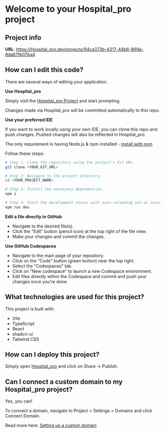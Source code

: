 # Welcome to your Hospital_pro project

## Project info

**URL**: https://Hospital_pro.dev/projects/94ca373b-4317-44b6-869a-8da67fb07ba4

## How can I edit this code?

There are several ways of editing your application.

**Use Hospital_pro**

Simply visit the [Hospital_pro Project](https://Hospital_pro.dev/projects/94ca373b-4317-44b6-869a-8da67fb07ba4) and start prompting.

Changes made via Hospital_pro will be committed automatically to this repo.

**Use your preferred IDE**

If you want to work locally using your own IDE, you can clone this repo and push changes. Pushed changes will also be reflected in Hospital_pro.

The only requirement is having Node.js & npm installed - [install with nvm](https://github.com/nvm-sh/nvm#installing-and-updating)

Follow these steps:

```sh
# Step 1: Clone the repository using the project's Git URL.
git clone <YOUR_GIT_URL>

# Step 2: Navigate to the project directory.
cd <YOUR_PROJECT_NAME>

# Step 3: Install the necessary dependencies.
npm i

# Step 4: Start the development server with auto-reloading and an instant preview.
npm run dev
```

**Edit a file directly in GitHub**

- Navigate to the desired file(s).
- Click the "Edit" button (pencil icon) at the top right of the file view.
- Make your changes and commit the changes.

**Use GitHub Codespaces**

- Navigate to the main page of your repository.
- Click on the "Code" button (green button) near the top right.
- Select the "Codespaces" tab.
- Click on "New codespace" to launch a new Codespace environment.
- Edit files directly within the Codespace and commit and push your changes once you're done.

## What technologies are used for this project?

This project is built with:

- Vite
- TypeScript
- React
- shadcn-ui
- Tailwind CSS

## How can I deploy this project?

Simply open [Hospital_pro](https://Hospital_pro.dev/projects/94ca373b-4317-44b6-869a-8da67fb07ba4) and click on Share -> Publish.

## Can I connect a custom domain to my Hospital_pro project?

Yes, you can!

To connect a domain, navigate to Project > Settings > Domains and click Connect Domain.

Read more here: [Setting up a custom domain](https://docs.Hospital_pro.dev/tips-tricks/custom-domain#step-by-step-guide)
